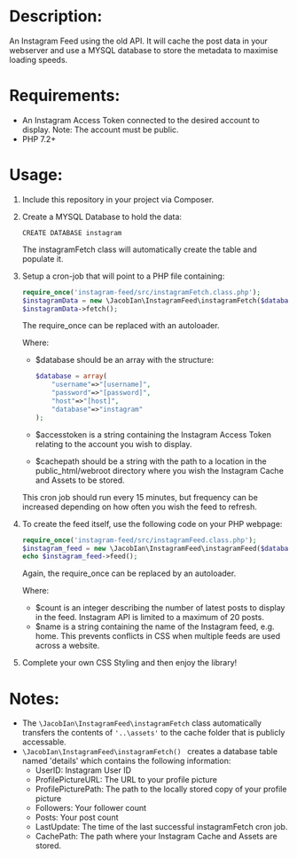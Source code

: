 # Description:
An Instagram Feed using the old API. It will cache the post data in your webserver and use a MYSQL database to store the metadata to maximise loading speeds.


# Requirements:

- An Instagram Access Token connected to the desired account to display. Note: The account must be public.
- PHP 7.2+



# Usage:

1. Include this repository in your project via Composer.

2. Create a MYSQL Database to hold the data:

	```mysql
	CREATE DATABASE instagram
	```
	The instagramFetch class will automatically create the table and populate it.


2. Setup a cron-job that will point to a PHP file containing:

	```php
	require_once('instagram-feed/src/instagramFetch.class.php');
	$instagramData = new \JacobIan\InstagramFeed\instagramFetch($database, $accesstoken, $cachepath);
	$instagramData->fetch();
	```
	The require_once can be replaced with an autoloader.

	Where: 
	- $database should be an array with the structure:

		```php
		$database = array(
			"username"=>"[username]",
			"password"=>"[password]",
			"host"=>"[host]",
			"database"=>"instagram"
		);
		```
	- $accesstoken is a string containing the Instagram Access Token relating to the account you wish to display.
	- $cachepath should be a string with the path to a location in the public_html/webroot directory where you wish the Instagram Cache and Assets to be stored.

	This cron job should run every 15 minutes, but frequency can be increased depending on how often you wish the feed to refresh.


3. To create the feed itself, use the following code on your PHP webpage:

	```php
	require_once('instagram-feed/src/instagramFeed.class.php');
	$instagram_feed = new \JacobIan\InstagramFeed\instagramFeed($database, $count, $name);
	echo $instagram_feed->feed();
	```
	
	Again, the require_once can be replaced by an autoloader.

	Where:
	- $count is an integer describing the number of latest posts to display in the feed. Instagram API is limited to a maximum of 20 posts.
	- $name is a string containing the name of the Instagram feed, e.g. home. This prevents conflicts in CSS when multiple feeds are used across a website.

4. Complete your own CSS Styling and then enjoy the library!


# Notes:

- The ```\JacobIan\InstagramFeed\instagramFetch``` class automatically transfers the contents of ```'..\assets'``` to the cache folder that is publicly accessable.
- ```\JacobIan\InstagramFeed\instagramFetch() ``` creates a database table named 'details' which contains the following information:
	- UserID: Instagram User ID
	- ProfilePictureURL: The URL to your profile picture
	- ProfilePicturePath: The path to the locally stored copy of your profile picture
	- Followers: Your follower count
	- Posts: Your post count
	- LastUpdate: The time of the last successful instagramFetch cron job.
	- CachePath: The path where your Instagram Cache and Assets are stored.
